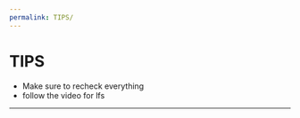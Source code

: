 ```yaml
---
permalink: TIPS/
---
```


# TIPS

* Make sure to recheck everything
* follow the video for lfs
<hr>
